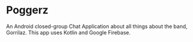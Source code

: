 # Poggerz
An Android closed-group Chat Application about all things about the band, Gorrilaz. This app uses Kotlin and Google Firebase.

